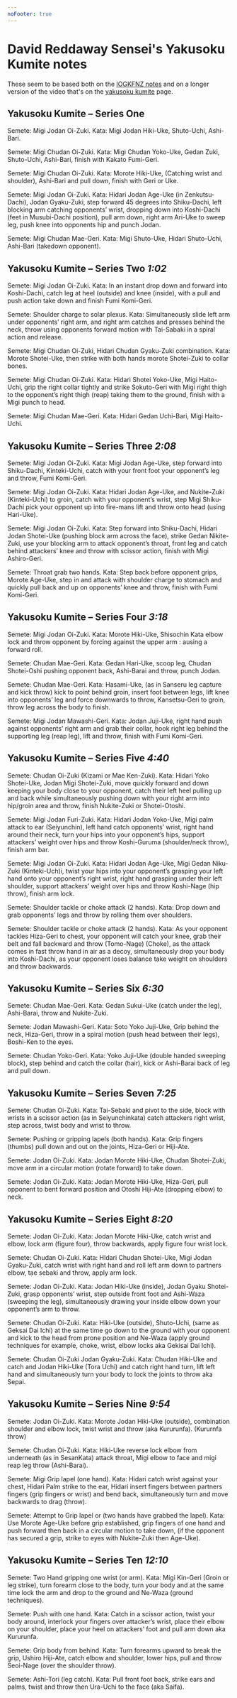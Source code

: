 ```yaml
---
noFooter: true
---
```


# David Reddaway Sensei's Yakusoku Kumite notes

These seem to be based both on the [IOGKFNZ notes](yakusoku-kumite-iogkfnz.md) and on a longer version of the video that's on the [yakusoku kumite](index.md) page.

## Yakusoku Kumite – Series One

Semete: Migi Jodan Oi-Zuki.
Kata: Migi Jodan Hiki-Uke, Shuto-Uchi, Ashi-Bari.

Semete: Migi Chudan Oi-Zuki.
Kata: Migi Chudan Yoko-Uke, Gedan Zuki, Shuto-Uchi, Ashi-Bari, finish with Kakato Fumi-Geri.

Semete: Migi Chudan Oi-Zuki.
Kata: Morote Hiki-Uke, (Catching wrist and shoulder), Ashi-Bari and pull down, finish with Geri or Uke.

Semete: Migi Jodan Oi-Zuki.
Kata: Hidari Jodan Age-Uke (in Zenkutsu-Dachi), Jodan Gyaku-Zuki, step forward 45 degrees into Shiku-Dachi, left blocking arm catching opponents’ wrist, dropping down into Koshi-Dachi (feet in Musubi-Dachi position), pull arm down, right arm Ari-Uke to sweep leg, push knee into opponents hip and punch Jodan.

Semete: Migi Chudan Mae-Geri.
Kata: Migi Shuto-Uke, Hidari Shuto-Uchi, Ashi-Bari (takedown opponent).

## Yakusoku Kumite – Series Two _1:02_

Semete: Migi Jodan Oi-Zuki.
Kata: In an instant drop down and forward into Koshi-Dachi, catch leg at heel (outside) and knee (inside), with a pull and push action take down and finish Fumi Komi-Geri.

Semete: Shoulder charge to solar plexus.
Kata: Simultaneously slide left arm under opponents’ right arm, and right arm catches and presses behind the neck, throw using opponents forward motion with Tai-Sabaki in a spiral action and release.

Semete: Migi Chudan Oi-Zuki, Hidari Chudan Gyaku-Zuki combination.
Kata: Morote Shotei-Uke, then strike with both hands morote Shotei-Zuki to collar bones.

Semete: Migi Chudan Oi-Zuki.
Kata: Hidari Shotei Yoko-Uke, Migi Haito-Uchi, grip the right collar tightly and strike Sokuto-Geri with Migi right thigh to the opponent’s right thigh (reap) taking them to the ground, finish with a Migi punch to head.

Semete: Migi Chudan Mae-Geri.
Kata: Hidari Gedan Uchi-Bari, Migi Haito-Uchi.

## Yakusoku Kumite – Series Three _2:08_

Semete: Migi Jodan Oi-Zuki.
Kata: Migi Jodan Age-Uke, step forward into Shiku-Dachi, Kinteki-Uchi, catch with your front foot your opponent’s leg and throw, Fumi Komi-Geri.

Semete: Migi Jodan Oi-Zuki.
Kata: Hidari Jodan Age-Uke, and Nukite-Zuki (Kinteki-Uchi) to groin, catch with your opponent’s wrist, step Migi Shiku-Dachi pick your opponent up into fire-mans lift and throw onto head (using Hari-Uke).

Semete: Migi Jodan Oi-Zuki.
Kata: Step forward into Shiku-Dachi, Hidari Jodan Shotei-Uke (pushing block arm across the face), strike Gedan Nikite-Zuki, use your blocking arm to attack opponent’s throat, front leg and catch behind attackers’ knee and throw with scissor action, finish with Migi Ashiro-Geri.

Semete: Throat grab two hands.
Kata: Step back before opponent grips, Morote Age-Uke, step in and attack with shoulder charge to stomach and quickly pull back and up on opponents’ knee and throw, finish with Fumi Komi-Geri.

## Yakusoku Kumite – Series Four _3:18_

Semete: Migi Jodan Oi-Zuki.
Kata: Morote Hiki-Uke, Shisochin Kata elbow lock and throw opponent by forcing against the upper arm : ausing a forward roll.

Semete: Chudan Mae-Geri.
Kata: Gedan Hari-Uke, scoop leg, Chudan Shotei-Oshi pushing opponent back, Ashi-Barai and throw, punch Jodan.

Semete: Chudan Mae-Geri.
Kata: Hasami-Uke, (as in Sanseru leg capture and kick throw) kick to point behind groin, insert foot between legs, lift knee into opponents’ leg and force downwards to throw, Kansetsu-Geri to groin, throw leg across the body to finish.

Semete: Migi Jodan Mawashi-Geri.
Kata: Jodan Juji-Uke, right hand push against opponents’ right arm and grab their collar, hook right leg behind the supporting leg (reap leg), lift and throw, finish with Fumi Komi-Geri.

## Yakusoku Kumite – Series Five _4:40_

Semete: Chudan Oi-Zuki (Kizami or Mae Ken-Zuki).
Kata: Hidari Yoko Shotei-Uke, Jodan Migi Shotei-Zuki, move quickly forward and down keeping your body close to your opponent, catch their left heel pulling up and back while simultaneously pushing down with your right arm into hip/groin area and throw, finish Nukite-Zuki or Shotei-Otoshi.

Semete: Migi Jodan Furi-Zuki.
Kata: Hidari Jodan Yoko-Uke, Migi palm attack to ear (Seiyunchin), left hand catch opponents’ wrist, right hand around their neck, turn your hips into your opponent’s hips, support attackers’ weight over hips and throw Koshi-Guruma (shoulder/neck throw), finish arm bar.

Semete: Migi Jodan Oi-Zuki.
Kata: Hidari Jodan Age-Uke, Migi Gedan Niku-Zuki (Kinteki-Uch)i, twist your hips into your opponent’s grasping your left hand onto your opponent’s right wrist, right hand grasping under their left shoulder, support attackers’ weight over hips and throw Koshi-Nage (hip throw), finish arm lock.

Semete: Shoulder tackle or choke attack (2 hands).
Kata: Drop down and grab opponents’ legs and throw by rolling them over shoulders.

Semete: Shoulder tackle or choke attack (2 hands).
Kata: As your opponent tackles Hiza-Geri to chest, your opponent will catch your knee, grab their belt and fall backward and throw (Tomo-Nage) (Choke), as the attack comes in fast throw hand in air as a decoy, simultaneously drop your body into Koshi-Dachi, as your opponent loses balance take weight on shoulders and throw backwards.

## Yakusoku Kumite – Series Six _6:30_

Semete: Chudan Mae-Geri.
Kata: Gedan Sukui-Uke (catch under the leg), Ashi-Barai, throw and Nukite-Zuki.

Semete: Jodan Mawashi-Geri.
Kata: Soto Yoko Juji-Uke, Grip behind the neck, Hiza-Geri, throw in a spiral motion (push head between their legs), Boshi-Ken to the eyes.

Semete: Chudan Yoko-Geri.
Kata: Yoko Juji-Uke (double handed sweeping block), step behind and catch the collar (hair), kick or Ashi-Barai back of leg and pull down.

## Yakusoku Kumite – Series Seven _7:25_

Semete: Chudan Oi-Zuki.
Kata: Tai-Sebaki and pivot to the side, block with wrists in a scissor action (as in Seiyunchinkata) catch attackers right wrist, step across, twist body and wrist to throw.

Semete: Pushing or gripping lapels (both hands).
Kata: Grip fingers (thumbs) pull down and out on the joints, Hiza-Geri or Hiji-Ate.

Semete: Jodan Oi-Zuki.
Kata: Jodan Morote Hiki-Uke, Chudan Shotei-Zuki, move arm in a circular motion (rotate forward) to take down.

Semete: Jodan Oi-Zuki.
Kata: Jodan Morote Hiki-Uke, Hiza-Geri, pull opponent to bent forward position and Otoshi Hiji-Ate (dropping elbow) to neck.

## Yakusoku Kumite – Series Eight _8:20_

Semete: Jodan Oi-Zuki.
Kata: Jodan Morote Hiki-Uke, catch wrist and elbow, lock arm (figure four), throw backwards, apply figure four wrist lock.

Semete: Chudan Oi-Zuki.
Kata: HIdari Chudan Shotei-Uke, Migi Jodan Gyaku-Zuki, catch wrist with right hand and roll left arm down to partners elbow, tae sebaki and throw, apply arm lock.

Semete: Jodan Oi-Zuki.
Kata: Jodan Hiki-Uke (inside), Jodan Gyaku Shotei-Zuki, grasp opponents’ wrist, step outside front foot and Ashi-Waza (sweeping the leg), simultaneously drawing your inside elbow down your opponent’s arm to throw.

Semete: Chudan Oi-Zuki.
Kata: Hiki-Uke (outside), Shuto-Uchi, (same as Geksai Dai Ichi) at the same time go down to the ground with your opponent and kick to the head from prone position and Ne-Waza (apply ground techniques for example, choke, wrist, elbow locks aka Gekisai Dai Ichi).

Semete: Chudan Oi-Zuki Jodan Gyaku-Zuki.
Kata: Chudan Hiki-Uke and catch and Jodan Hiki-Uke (Tora Uchi) and catch right hand turn, lift left hand and simultaneously turn your body to lock the joints to throw aka Sepai.

## Yakusoku Kumite – Series Nine _9:54_

Semete: Jodan Oi-Zuki.
Kata: Morote Jodan Hiki-Uke (outside), combination shoulder and elbow lock, twist wrist and throw (aka Kururunfa). (Kururnfa throw)

Semete: Chudan Oi-Zuki.
Kata: Hiki-Uke reverse lock elbow from underneath (as in SesanKata) attack throat, Migi elbow to face and migi reap leg throw (Ashi-Barai).

Semete: Migi Grip lapel (one hand).
Kata: Hidari catch wrist against your chest, Hidari Palm strike to the ear, Hidari insert fingers between partners fingers (grip fingers or wrist) and bend back, simultaneously turn and move backwards to drag (throw).

Semete: Attempt to Grip lapel or (two hands have grabbed the lapel).
Kata: Use Morote Age-Uke before grip established, grip fingers of one hand and push forward then back in a circular motion to take down, (if the opponent has secured a grip, strike to eyes with Nukite-Zuki then Age-Uke).

## Yakusoku Kumite – Series Ten _12:10_

Semete: Two Hand gripping one wrist (or arm).
Kata: Migi Kin-Geri (Groin or leg strike), turn forearm close to the body, turn your body and at the same time lock the arm and drop to the ground and Ne-Waza (ground techniques).

Semete: Push with one hand.
Kata: Catch in a scissor action, twist your body around, interlock your fingers over attacker’s wrist, place their elbow on your shoulder, place your heel on attackers’ foot and pull arm down aka Kururunfa.

Semete: Grip body from behind.
Kata: Turn forearms upward to break the grip, Ushiro Hiji-Ate, catch elbow and shoulder, lower hips, pull and throw Seoi-Nage (over the shoulder throw).

Semete: Ashi-Tori (leg catch).
Kata: Pull front foot back, strike ears and palms, twist and throw then Ura-Uchi to the face (aka Saifa).
